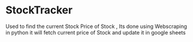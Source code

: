 # StockTracker

Used to find the current Stock Price of Stock ,
Its done using Webscraping in python 
it will fetch current price of Stock and update it in google sheets 
